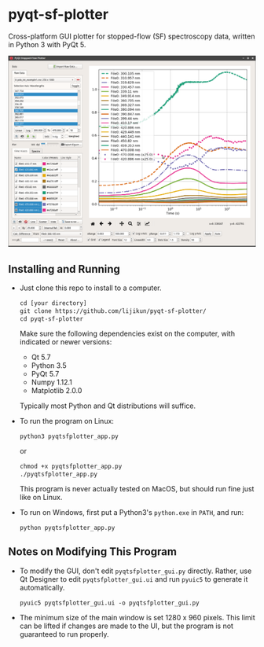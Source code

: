 # pyqt-sf-plotter

Cross-platform GUI plotter for stopped-flow (SF) spectroscopy data, written in Python 3 with PyQt 5.

![ScreenShot](/exampleData/screenshot-xfce.png)

## Installing and Running

* Just clone this repo to install to a computer. 

  ```
  cd [your directory]
  git clone https://github.com/lijikun/pyqt-sf-plotter/
  cd pyqt-sf-plotter
  ```

  Make sure the following dependencies exist on the computer, with indicated or newer versions: 
  * Qt 5.7
  * Python 3.5
  * PyQt 5.7
  * Numpy 1.12.1
  * Matplotlib 2.0.0
 
   Typically most Python and Qt distributions will suffice.

* To run the program on Linux:

  ```
  python3 pyqtsfplotter_app.py
  ```
    
  or
  
  ```
  chmod +x pyqtsfplotter_app.py
  ./pyqtsfplotter_app.py
  ```
  This program is never actually tested on MacOS, but should run fine just like on Linux.

* To run on Windows, first put a Python3's `python.exe` in `PATH`, and run:

  ```
  python pyqtsfplotter_app.py
  ```
    
## Notes on Modifying This Program

* To modify the GUI, don't edit `pyqtsfplotter_gui.py` directly. Rather, use Qt Designer to edit `pyqtsfplotter_gui.ui` and run `pyuic5` to generate it automatically.

  ```
  pyuic5 pyqtsfplotter_gui.ui -o pyqtsfplotter_gui.py
  ```

* The minimum size of the main window is set 1280 x 960 pixels. This limit can be lifted if changes are made to the UI, but the program is not guaranteed to run properly. 

